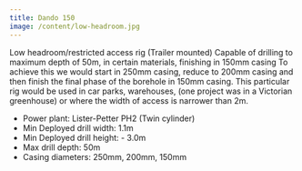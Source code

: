 ```yaml
---
title: Dando 150
image: /content/low-headroom.jpg
---
```


Low headroom/restricted access rig (Trailer mounted)
Capable of drilling to maximum depth of 50m, in certain materials, finishing in 150mm casing
To achieve this we would start in 250mm casing, reduce to 200mm casing and then finish the final phase of the borehole in 150mm casing.
This particular rig would be used in car parks, warehouses, (one project was in a Victorian greenhouse) or where the width of access is narrower than 2m.

- Power plant: Lister-Petter PH2 (Twin cylinder)
- Min Deployed drill width: 1.1m
- Min Deployed drill height: - 3.0m
- Max drill depth: 50m
- Casing diameters: 250mm, 200mm, 150mm
